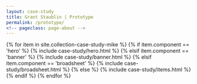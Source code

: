 ```yaml
---
layout: case-study
title: Grant Staublin | Prototype
permalink: /prototype/
<!-- pageclass: page-about -->
---
```







<!-- Collection Items -->
<!-- ==================================== -->
{% for item in site.collection-case-study-mike %}
{% if item.component == 'hero' %}
  {% include case-study/hero.html %}
{% elsif item.component == 'banner' %}
  {% include case-study/banner.html %}
{% elsif item.component == 'broadsheet' %}
  {% include case-study/broadsheet.html %}
{% else %}
  {% include case-study/items.html %}
{% endif %}
{% endfor %}



<!-- <script>
  const speed = 0.1;
  // let --paraTop;
  const para = document.querySelector('.parallax');
  // --paraTop = para.offsetTop;
  window.addEventListener('scroll', function() {
  document.body.style.setProperty("--scroll-amount", (document.body.scrollTop || document.documentElement.scrollTop) * speed );
  console.log(`--scroll-amount`);
});



</script> -->